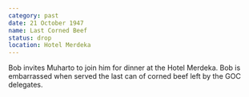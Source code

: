 ```yaml
---
category: past
date: 21 October 1947
name: Last Corned Beef
status: drop
location: Hotel Merdeka
---
```

Bob invites Muharto to join him for dinner at the Hotel Merdeka. Bob is embarrassed when served the last can of corned beef left by the GOC delegates.
